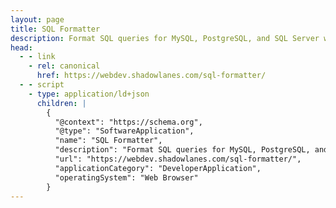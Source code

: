 ```yaml
---
layout: page
title: SQL Formatter
description: Format SQL queries for MySQL, PostgreSQL, and SQL Server with automatic formatting as you type
head:
  - - link
    - rel: canonical
      href: https://webdev.shadowlanes.com/sql-formatter/
  - - script
    - type: application/ld+json
      children: |
        {
          "@context": "https://schema.org",
          "@type": "SoftwareApplication",
          "name": "SQL Formatter",
          "description": "Format SQL queries for MySQL, PostgreSQL, and SQL Server with automatic formatting as you type",
          "url": "https://webdev.shadowlanes.com/sql-formatter/",
          "applicationCategory": "DeveloperApplication",
          "operatingSystem": "Web Browser"
        }
---
```


<script setup>
import SqlFormatter from './SqlFormatter.vue'
</script>

<SqlFormatter />